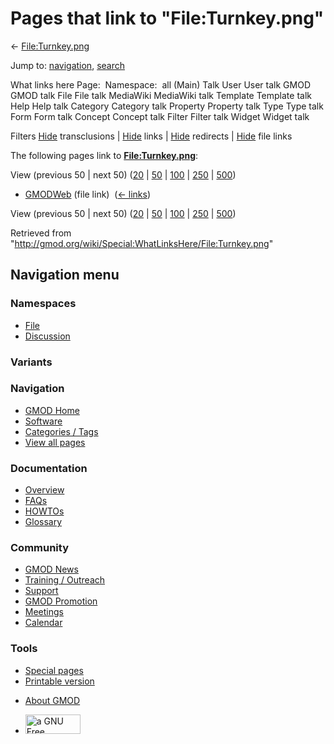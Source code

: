 <div id="mw-page-base" class="noprint">

</div>

<div id="mw-head-base" class="noprint">

</div>

<div id="content" class="mw-body" role="main">

<span id="top"></span>

<div id="mw-js-message" style="display:none;">

</div>



# <span dir="auto">Pages that link to "File:Turnkey.png"</span>

<div id="bodyContent">

<div id="contentSub">

← [File:Turnkey.png](/wiki/File:Turnkey.png "File:Turnkey.png")

</div>

<div id="jump-to-nav" class="mw-jump">

Jump to: [navigation](#mw-navigation), [search](#p-search)

</div>

<div id="mw-content-text">

What links here Page:  Namespace:  all (Main) Talk User User talk GMOD
GMOD talk File File talk MediaWiki MediaWiki talk Template Template talk
Help Help talk Category Category talk Property Property talk Type Type
talk Form Form talk Concept Concept talk Filter Filter talk Widget
Widget talk

Filters
[Hide](/mediawiki/index.php?title=Special:WhatLinksHere/File:Turnkey.png&hidetrans=1 "Special:WhatLinksHere/File:Turnkey.png")
transclusions \|
[Hide](/mediawiki/index.php?title=Special:WhatLinksHere/File:Turnkey.png&hidelinks=1 "Special:WhatLinksHere/File:Turnkey.png")
links \|
[Hide](/mediawiki/index.php?title=Special:WhatLinksHere/File:Turnkey.png&hideredirs=1 "Special:WhatLinksHere/File:Turnkey.png")
redirects \|
[Hide](/mediawiki/index.php?title=Special:WhatLinksHere/File:Turnkey.png&hideimages=1 "Special:WhatLinksHere/File:Turnkey.png")
file links

The following pages link to
**[File:Turnkey.png](/wiki/File:Turnkey.png "File:Turnkey.png")**:

View (previous 50 \| next 50)
([20](/mediawiki/index.php?title=Special:WhatLinksHere/File:Turnkey.png&limit=20 "Special:WhatLinksHere/File:Turnkey.png")
\|
[50](/mediawiki/index.php?title=Special:WhatLinksHere/File:Turnkey.png&limit=50 "Special:WhatLinksHere/File:Turnkey.png")
\|
[100](/mediawiki/index.php?title=Special:WhatLinksHere/File:Turnkey.png&limit=100 "Special:WhatLinksHere/File:Turnkey.png")
\|
[250](/mediawiki/index.php?title=Special:WhatLinksHere/File:Turnkey.png&limit=250 "Special:WhatLinksHere/File:Turnkey.png")
\|
[500](/mediawiki/index.php?title=Special:WhatLinksHere/File:Turnkey.png&limit=500 "Special:WhatLinksHere/File:Turnkey.png"))

- [GMODWeb](/wiki/GMODWeb "GMODWeb") (file link) ‎
  <span class="mw-whatlinkshere-tools">([←
  links](/mediawiki/index.php?title=Special:WhatLinksHere&target=GMODWeb "Special:WhatLinksHere"))</span>

View (previous 50 \| next 50)
([20](/mediawiki/index.php?title=Special:WhatLinksHere/File:Turnkey.png&limit=20 "Special:WhatLinksHere/File:Turnkey.png")
\|
[50](/mediawiki/index.php?title=Special:WhatLinksHere/File:Turnkey.png&limit=50 "Special:WhatLinksHere/File:Turnkey.png")
\|
[100](/mediawiki/index.php?title=Special:WhatLinksHere/File:Turnkey.png&limit=100 "Special:WhatLinksHere/File:Turnkey.png")
\|
[250](/mediawiki/index.php?title=Special:WhatLinksHere/File:Turnkey.png&limit=250 "Special:WhatLinksHere/File:Turnkey.png")
\|
[500](/mediawiki/index.php?title=Special:WhatLinksHere/File:Turnkey.png&limit=500 "Special:WhatLinksHere/File:Turnkey.png"))

</div>

<div class="printfooter">

Retrieved from
"<http://gmod.org/wiki/Special:WhatLinksHere/File:Turnkey.png>"

</div>

<div id="catlinks" class="catlinks catlinks-allhidden">

</div>

<div class="visualClear">

</div>

</div>

</div>

<div id="mw-navigation">

## Navigation menu

<div id="mw-head">



<div id="left-navigation">

<div id="p-namespaces" class="vectorTabs" role="navigation"
aria-labelledby="p-namespaces-label">

### Namespaces

- <span id="ca-nstab-image"><a href="/wiki/File:Turnkey.png" accesskey="c"
  title="View the file page [c]">File</a></span>
- <span id="ca-talk"><a
  href="/mediawiki/index.php?title=File_talk:Turnkey.png&amp;action=edit&amp;redlink=1"
  accesskey="t"
  title="Discussion about the content page [t]">Discussion</a></span>

</div>

<div id="p-variants" class="vectorMenu emptyPortlet" role="navigation"
aria-labelledby="p-variants-label">

### 

### Variants[](#)

<div class="menu">

</div>

</div>

</div>

<div id="right-navigation">





</div>



</div>

</div>

</div>

<div id="mw-panel">

<div id="p-logo" role="banner">

<a href="/wiki/Main_Page"
style="background-image: url(http://gmod.org/images/GMOD-cogs.png);"
title="Visit the main page"></a>

</div>

<div id="p-Navigation" class="portal" role="navigation"
aria-labelledby="p-Navigation-label">

### Navigation

<div class="body">

- <span id="n-GMOD-Home">[GMOD Home](/wiki/Main_Page)</span>
- <span id="n-Software">[Software](/wiki/GMOD_Components)</span>
- <span id="n-Categories-.2F-Tags">[Categories /
  Tags](/wiki/Categories)</span>
- <span id="n-View-all-pages">[View all
  pages](/wiki/Special:AllPages)</span>

</div>

</div>

<div id="p-Documentation" class="portal" role="navigation"
aria-labelledby="p-Documentation-label">

### Documentation

<div class="body">

- <span id="n-Overview">[Overview](/wiki/Overview)</span>
- <span id="n-FAQs">[FAQs](/wiki/Category:FAQ)</span>
- <span id="n-HOWTOs">[HOWTOs](/wiki/Category:HOWTO)</span>
- <span id="n-Glossary">[Glossary](/wiki/Glossary)</span>

</div>

</div>

<div id="p-Community" class="portal" role="navigation"
aria-labelledby="p-Community-label">

### Community

<div class="body">

- <span id="n-GMOD-News">[GMOD News](/wiki/GMOD_News)</span>
- <span id="n-Training-.2F-Outreach">[Training /
  Outreach](/wiki/Training_and_Outreach)</span>
- <span id="n-Support">[Support](/wiki/Support)</span>
- <span id="n-GMOD-Promotion">[GMOD
  Promotion](/wiki/GMOD_Promotion)</span>
- <span id="n-Meetings">[Meetings](/wiki/Meetings)</span>
- <span id="n-Calendar">[Calendar](/wiki/Calendar)</span>

</div>

</div>

<div id="p-tb" class="portal" role="navigation"
aria-labelledby="p-tb-label">

### Tools

<div class="body">

- <span id="t-specialpages"><a href="/wiki/Special:SpecialPages" accesskey="q"
  title="A list of all special pages [q]">Special pages</a></span>
- <span id="t-print"><a
  href="/mediawiki/index.php?title=Special:WhatLinksHere/File:Turnkey.png&amp;printable=yes"
  rel="alternate" accesskey="p"
  title="Printable version of this page [p]">Printable version</a></span>

</div>

</div>

</div>

</div>

<div id="footer" role="contentinfo">

- <span id="footer-places-about">[About
  GMOD](/wiki/GMOD:About "GMOD:About")</span>

<!-- -->

- <span id="footer-copyrightico">[<img src="http://www.gnu.org/graphics/gfdl-logo-small.png" width="88"
  height="31" alt="a GNU Free Documentation License" />](http://www.gnu.org/licenses/fdl-1.3.html)</span>


<div style="clear:both">

</div>

</div>
